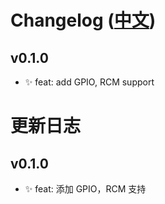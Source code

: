 # Changelog ([中文](#中文))

## v0.1.0

- ✨ feat: add GPIO, RCM support

<h1 id="中文"></h1>

# 更新日志

## v0.1.0

- ✨ feat: 添加 GPIO，RCM 支持
